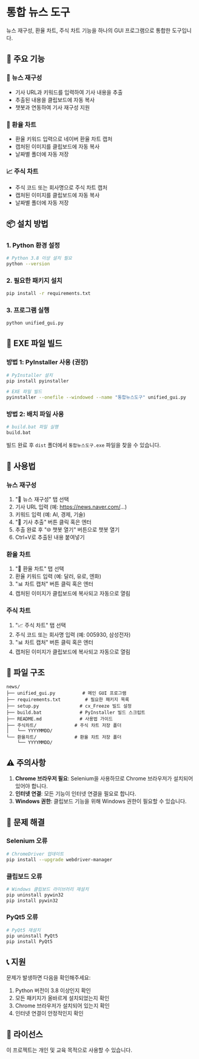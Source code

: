 # 통합 뉴스 도구

뉴스 재구성, 환율 차트, 주식 차트 기능을 하나의 GUI 프로그램으로 통합한 도구입니다.

## 🚀 주요 기능

### 📰 뉴스 재구성
- 기사 URL과 키워드를 입력하여 기사 내용을 추출
- 추출된 내용을 클립보드에 자동 복사
- 챗봇과 연동하여 기사 재구성 지원

### 💱 환율 차트
- 환율 키워드 입력으로 네이버 환율 차트 캡처
- 캡처된 이미지를 클립보드에 자동 복사
- 날짜별 폴더에 자동 저장

### 📈 주식 차트
- 주식 코드 또는 회사명으로 주식 차트 캡처
- 캡처된 이미지를 클립보드에 자동 복사
- 날짜별 폴더에 자동 저장

## 📦 설치 방법

### 1. Python 환경 설정
```bash
# Python 3.8 이상 설치 필요
python --version
```

### 2. 필요한 패키지 설치
```bash
pip install -r requirements.txt
```

### 3. 프로그램 실행
```bash
python unified_gui.py
```

## 🔨 EXE 파일 빌드

### 방법 1: PyInstaller 사용 (권장)
```bash
# PyInstaller 설치
pip install pyinstaller

# EXE 파일 빌드
pyinstaller --onefile --windowed --name "통합뉴스도구" unified_gui.py
```

### 방법 2: 배치 파일 사용
```bash
# build.bat 파일 실행
build.bat
```

빌드 완료 후 `dist` 폴더에서 `통합뉴스도구.exe` 파일을 찾을 수 있습니다.

## 📖 사용법

### 뉴스 재구성
1. "📰 뉴스 재구성" 탭 선택
2. 기사 URL 입력 (예: https://news.naver.com/...)
3. 키워드 입력 (예: AI, 경제, 기술)
4. "📄 기사 추출" 버튼 클릭 혹은 엔터
5. 추출 완료 후 "🌐 챗봇 열기" 버튼으로 챗봇 열기
6. Ctrl+V로 추출된 내용 붙여넣기

### 환율 차트
1. "💱 환율 차트" 탭 선택
2. 환율 키워드 입력 (예: 달러, 유로, 엔화)
3. "📊 차트 캡처" 버튼 클릭 혹은 엔터
4. 캡처된 이미지가 클립보드에 복사되고 자동으로 열림

### 주식 차트
1. "📈 주식 차트" 탭 선택
2. 주식 코드 또는 회사명 입력 (예: 005930, 삼성전자)
3. "📊 차트 캡처" 버튼 클릭 혹은 엔터
4. 캡처된 이미지가 클립보드에 복사되고 자동으로 열림

## 📁 파일 구조

```
news/
├── unified_gui.py          # 메인 GUI 프로그램
├── requirements.txt         # 필요한 패키지 목록
├── setup.py               # cx_Freeze 빌드 설정
├── build.bat              # PyInstaller 빌드 스크립트
├── README.md              # 사용법 가이드
├── 주식차트/              # 주식 차트 저장 폴더
│   └── YYYYMMDD/
└── 환율차트/              # 환율 차트 저장 폴더
    └── YYYYMMDD/
```

## ⚠️ 주의사항

1. **Chrome 브라우저 필요**: Selenium을 사용하므로 Chrome 브라우저가 설치되어 있어야 합니다.
2. **인터넷 연결**: 모든 기능이 인터넷 연결을 필요로 합니다.
3. **Windows 권한**: 클립보드 기능을 위해 Windows 권한이 필요할 수 있습니다.

## 🔧 문제 해결

### Selenium 오류
```bash
# ChromeDriver 업데이트
pip install --upgrade webdriver-manager
```

### 클립보드 오류
```bash
# Windows 클립보드 라이브러리 재설치
pip uninstall pywin32
pip install pywin32
```

### PyQt5 오류
```bash
# PyQt5 재설치
pip uninstall PyQt5
pip install PyQt5
```

## 📞 지원

문제가 발생하면 다음을 확인해주세요:
1. Python 버전이 3.8 이상인지 확인
2. 모든 패키지가 올바르게 설치되었는지 확인
3. Chrome 브라우저가 설치되어 있는지 확인
4. 인터넷 연결이 안정적인지 확인

## 📝 라이선스

이 프로젝트는 개인 및 교육 목적으로 사용할 수 있습니다. 